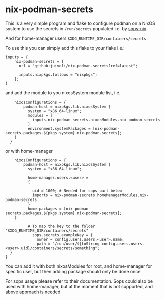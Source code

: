 # nix-podman-secrets

This is a very simple program and flake to configure podman on a NixOS system
to use the secrets in `/run/secrets` populated i.e. by [sops-nix](https://github.com/Mic92/sops-nix).

And for home-manager users `$XDG_RUNTIME_DIR/containers/secrets`

To use this you can simply add this flake to your flake i.e.:

```
inputs = {
    nix-podman-secrets = {
      url = "github:juiveli/nix-podman-secrets?ref=latest";

      inputs.nixpkgs.follows = "nixpkgs";
    };
}
```

and add the module to you nixosSystem module list, i.e.

```
    nixosConfigurations = {
        podman-host = nixpkgs.lib.nixosSystem {
          system = "x86_64-linux";
          modules = [
            inputs.nix-podman-secrets.nixosModules.nix-podman-secrets
          ]
          environment.systemPackages = [nix-podman-secrets.packages.${pkgs.system}.nix-podman-secrets];
    }
  }
```

or with home-manager

```
    nixosConfigurations = {
        podman-host = nixpkgs.lib.nixosSystem {
          system = "x86_64-linux";

          home-manager.users.<user> =
          {

            uid = 1000; # Needed for sops part below
            imports = nix-podman-secrets.homeManagerModules.nix-podman-secrets
          }
          home.packages = [nix-podman-secrets.packages.${pkgs.system}.nix-podman-secrets];
    }

          # To map the key to the folder "$XDG_RUNTIME_DIR/containers/secrets"
            sops.secrets.exampleKey = {
              owner = config.users.users.<user>.name;
              path = "/run/user/${toString config.users.users.<user>.uid}/containers/secrets/something";
  }
}
```

You can add it with both nixosModules for root, and home-manager for specific user, but then adding package should only be done once

For sops usage please refer to their documentation.
Sops could also be used with home-manager, but at the moment that is not supported, and above approach is needed